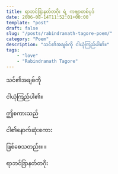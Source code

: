 ```yaml
---
title: ရာဘင်ဒြာနတ်တဂိုး ရဲ့ ကဗျာတစ်ပုဒ်
date: 2006-08-14T11:52:01+00:00
template: "post"  
draft: false  
slug: "/posts/rabindranath-tagore-poem/"  
category: "Poem"
description: "သင်၏အချစ်ကို ငါယုံကြည်ပါ၏။"
tags:
	- "love"
	- "Rabindranath Tagore"
---
```

သင်၏အချစ်ကို
  
ငါယုံကြည်ပါ၏။
  
ဤစကားသည်
  
ငါ၏နောက်ဆုံးစကား
  
ဖြစ်စေသတည်း။ ။

ရာဘင်ဒြာနတ်တဂိုး